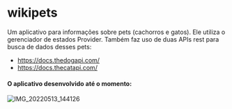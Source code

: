 # wikipets

Um aplicativo para informações sobre pets (cachorros e gatos). Ele utiliza o gerenciador de estados Provider. 
Também faz uso de duas APIs rest para busca de dados desses pets:
* https://docs.thedogapi.com/
* https://docs.thecatapi.com/

#### O aplicativo desenvolvido até o momento:
![IMG_20220513_144126](https://user-images.githubusercontent.com/26170686/168338708-e16f06cd-2600-4bb4-9a17-e8df4aa0c850.png)
